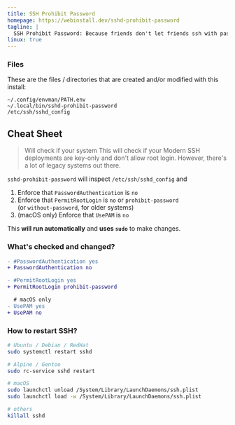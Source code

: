 ```yaml
---
title: SSH Prohibit Password
homepage: https://webinstall.dev/sshd-prohibit-password
tagline: |
  SSH Prohibit Password: Because friends don't let friends ssh with passwords
linux: true
---
```


### Files

These are the files / directories that are created and/or modified with this
install:

```text
~/.config/envman/PATH.env
~/.local/bin/sshd-prohibit-password
/etc/ssh/sshd_config
```

## Cheat Sheet

> Will check if your system This will check if your Modern SSH deployments are
> key-only and don't allow root login. However, there's a lot of legacy systems
> out there.

`sshd-prohibit-password` will inspect `/etc/ssh/sshd_config` and

1. Enforce that `PasswordAuthentication` is `no`
2. Enforce that `PermitRootLogin` is `no` or `prohibit-password` \
   (or `without-password`, for older systems)
3. (macOS only) Enforce that `UsePAM` is `no`

This **will run automatically** and **uses `sudo`** to make changes.

### What's checked and changed?

```diff
- #PasswordAuthentication yes
+ PasswordAuthentication no

- #PermitRootLogin yes
+ PermitRootLogin prohibit-password

  # macOS only
- UsePAM yes
+ UsePAM no
```

### How to restart SSH?

```sh
# Ubuntu / Debian / RedHat
sudo systemctl restart sshd

# Alpine / Gentoo
sudo rc-service sshd restart

# macOS
sudo launchctl unload /System/Library/LaunchDaemons/ssh.plist
sudo launchctl load -w /System/Library/LaunchDaemons/ssh.plist

# others
killall sshd
```
